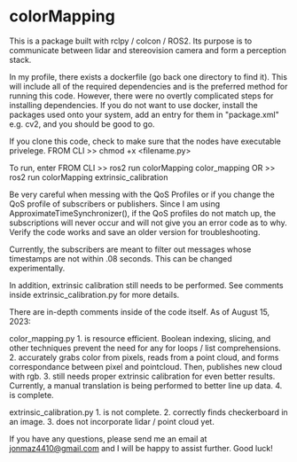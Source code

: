 # colorMapping

This is a package built with rclpy / colcon / ROS2. Its purpose is to communicate between lidar and stereovision camera and form a perception stack.

In my profile, there exists a dockerfile (go back one directory to find it). This will include all of the required dependencies and is the preferred method for running this code.
However, there were no overtly complicated steps for installing dependencies. If you do not want to use docker, install the packages used onto your system, add an entry for them in "package.xml" 
e.g.  <depend>cv2</depend>, and you should be good to go.

If you clone this code, check to make sure that the nodes have executable privelege. FROM CLI >> chmod +x <filename.py>

To run, enter FROM CLI >> ros2 run colorMapping color_mapping OR
                       >> ros2 run colorMapping extrinsic_calibration

Be very careful when messing with the QoS Profiles or if you change the QoS profile of subscribers or publishers. Since I am using ApproximateTimeSynchronizer(), if the QoS profiles do not match up,
the subscriptions will never occur and will not give you an error code as to why. Verify the code works and save an older version for troubleshooting.

Currently, the subscribers are meant to filter out messages whose timestamps are not within .08 seconds. This can be changed experimentally.

In addition, extrinsic calibration still needs to be performed. See comments inside extrinsic_calibration.py for more details.

There are in-depth comments inside of the code itself. As of August 15, 2023:

color_mapping.py 
      1. is resource efficient. Boolean indexing, slicing, and other techniques prevent the need for any for loops / list comprehensions.
      2. accurately grabs color from pixels, reads from a point cloud, and forms correspondance between pixel and pointcloud. Then, publishes new cloud with rgb.
      3. still needs proper extrinsic calibration for even better results. Currently, a manual translation is being performed to better line up data.
      4. is complete.

extrinsic_calibration.py
      1. is not complete.
      2. correctly finds checkerboard in an image.
      3. does not incorporate lidar / point cloud yet.

If you have any questions, please send me an email at jonmaz4410@gmail.com and I will be happy to assist further. Good luck!

